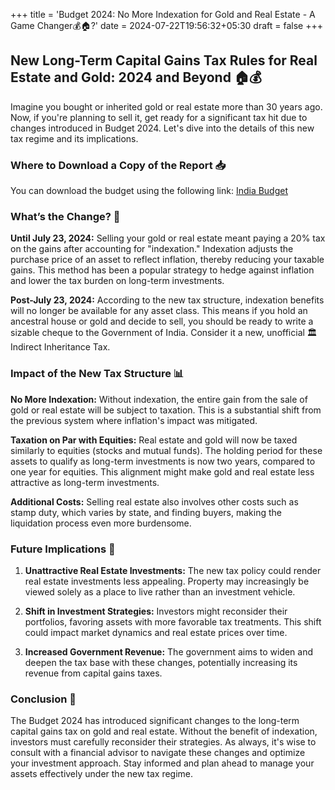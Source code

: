 +++
title = 'Budget 2024: No More Indexation for Gold and Real Estate - A Game Changer💰🏠?'
date = 2024-07-22T19:56:32+05:30
draft = false
+++

## New Long-Term Capital Gains Tax Rules for Real Estate and Gold: 2024 and Beyond 🏠💰

Imagine you bought or inherited gold or real estate more than 30 years ago. Now, if you're planning to sell it, get ready for a significant tax hit due to changes introduced in Budget 2024. Let's dive into the details of this new tax regime and its implications.

### Where to Download a Copy of the Report 📥

You can download the budget using the following link: [India Budget](https://www.indiabudget.gov.in/index.php)

### What’s the Change? 📝

**Until July 23, 2024:** Selling your gold or real estate meant paying a 20% tax on the gains after accounting for "indexation." Indexation adjusts the purchase price of an asset to reflect inflation, thereby reducing your taxable gains. This method has been a popular strategy to hedge against inflation and lower the tax burden on long-term investments.

**Post-July 23, 2024:** According to the new tax structure, indexation benefits will no longer be available for any asset class. This means if you hold an ancestral house or gold and decide to sell, you should be ready to write a sizable cheque to the Government of India. Consider it a new, unofficial 🏛️ Indirect Inheritance Tax.

### Impact of the New Tax Structure 📊

**No More Indexation:** Without indexation, the entire gain from the sale of gold or real estate will be subject to taxation. This is a substantial shift from the previous system where inflation's impact was mitigated.

**Taxation on Par with Equities:** Real estate and gold will now be taxed similarly to equities (stocks and mutual funds). The holding period for these assets to qualify as long-term investments is now two years, compared to one year for equities. This alignment might make gold and real estate less attractive as long-term investments.

**Additional Costs:** Selling real estate also involves other costs such as stamp duty, which varies by state, and finding buyers, making the liquidation process even more burdensome.

### Future Implications 🔮

1. **Unattractive Real Estate Investments:** The new tax policy could render real estate investments less appealing. Property may increasingly be viewed solely as a place to live rather than an investment vehicle.

2. **Shift in Investment Strategies:** Investors might reconsider their portfolios, favoring assets with more favorable tax treatments. This shift could impact market dynamics and real estate prices over time.

3. **Increased Government Revenue:** The government aims to widen and deepen the tax base with these changes, potentially increasing its revenue from capital gains taxes.

### Conclusion 🏁

The Budget 2024 has introduced significant changes to the long-term capital gains tax on gold and real estate. Without the benefit of indexation, investors must carefully reconsider their strategies. As always, it's wise to consult with a financial advisor to navigate these changes and optimize your investment approach. Stay informed and plan ahead to manage your assets effectively under the new tax regime.
